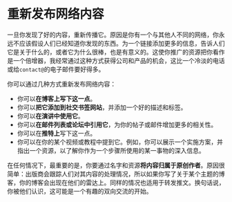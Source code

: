 # 重新发布网络内容

一旦你发现了好的内容，重新传播它。原因是你有一个与其他人不同的网络，你永远不应该假设人们已经知道你发现的东西。为一个链接添加更多的信息，告诉人们它是关于什么的，或者它为什么很棒，也是有意义的。这使你推广的资源把你看作是一个倍增器，我经常通过这种方式获得公司和产品的机会，这比一个冷淡的电话或给`contact@`的电子邮件要好得多。

你可以通过几种方式重新发布网络内容：

-   你可以**在博客上写下这一点**。
-   你可以**把它添加到社交书签网站**，并添加一个好的描述和标签。
-   你可以**在演讲中使用它**。
-   你可以**在邮件列表或论坛中引用它**，为你的帖子或邮件增加更多的相关性。
-   你可以在**推特上**写下这一点。
-   你可以在你的某个视频或教程中提到它。例如，你可以展示一个实施方案，并指出一个资源，以了解你作为一个步骤所使用的某一事物的深入信息。

在任何情况下，最重要的是，你要通过名字和资源**将内容归属于原创作者**。原因很简单：出版商会跟踪人们对其内容的处理情况，所以如果你写了关于某个主题的博客，你的博客会出现在他们的雷达上。同样的情况也适用于转发推文。换句话说，你被他们认识，这可能是一个有趣的双向交流的开始。